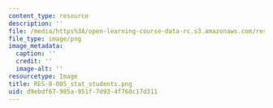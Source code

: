 ```yaml
---
content_type: resource
description: ''
file: /media/https%3A/open-learning-course-data-rc.s3.amazonaws.com/res-8-005-vibrations-and-waves-problem-solving-fall-2012/d9ebdf67905a951f7d934f760c17d311_RES-8-005_stat_students.png
file_type: image/png
image_metadata:
  caption: ''
  credit: ''
  image-alt: ''
resourcetype: Image
title: RES-8-005_stat_students.png
uid: d9ebdf67-905a-951f-7d93-4f760c17d311
---
```

